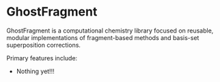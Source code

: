 # GhostFragment

GhostFragment is a computational chemistry library focused on reusable, modular
implementations of fragment-based methods and basis-set superposition 
corrections.

Primary features include:

- Nothing yet!!!
